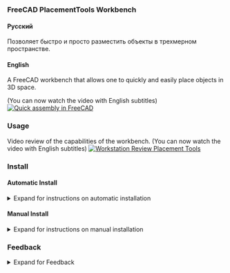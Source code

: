 ### FreeCAD PlacementTools Workbench

#### Русский
Позволяет быстро и просто разместить объекты в трехмерном пространстве.

#### English
A FreeCAD workbench that allows one to quickly and easily place objects in 3D space.

(You can now watch the video with English subtitles)
[![Quick assembly in FreeCAD](https://img.youtube.com/vi/UEwlEG8g-JM/hqdefault.jpg)](https://youtu.be/UEwlEG8g-JM?list=PLfTREYIFdFHe1eTUVBKYjvOOIleLJiH10)



### Usage
Video review of the capabilities of the workbench.
(You can now watch the video with English subtitles)
[![Workstation Review Placement Tools](https://img.youtube.com/vi/aeRd-NzHrhI/hqdefault.jpg)](https://www.youtube.com/watch?v=aeRd-NzHrhI&list=PLfTREYIFdFHe1eTUVBKYjvOOIleLJiH10&index=1)

### Install

#### Automatic Install

<details>
<summary>Expand for instructions on automatic installation</summary>

#### Русский
Установка с помощью менеджера дополнений пока не доступна 

#### English
Installation using add-ons manager is not yet available

</details>

#### Manual Install

<details>
<summary>Expand for instructions on manual installation</summary>

#### Русский
* Скачайте zip архив (Code->Download ZIP) и распакуйте его.
* Переименуйте папку `PlacementTools-master` в  `PlacementTools`.
* Поместите папку PlacementTools в папку `Mod` (Например, для Windows: `c:\Program Files\FreeCAD 0.xx\Mod\`).
* Перезапустите Freecad

#### English
* Download the zip archive (Code->Download ZIP) and extract it. * * Rename the `PlacementTools-master` folder to `PlacementTools`
* Place the PlacementTools folder in the Mod folder (For example, for Windows: "c:\Program Files\FreeCAD 0.xx\Mod\").
* Restart freecad 


</details>

### Feedback
<details>
<summary>Expand for Feedback</summary>

#### Русский
Обсудить использование верстака, а также задать вопросы или оставить отзыв можно [на форуме](https://forum.freecadweb.org/viewtopic.php?f=20&t=66526) for discussion, questions, feedback. 

#### English
Please refer to the dedicated [FreeCAD forum thread](https://forum.freecadweb.org/viewtopic.php?f=20&t=66526) for discussion, questions, feedback. 


### License


[GNU GENERAL PUBLIC LICENSE](https://www.gnu.org/licenses/gpl.html)

